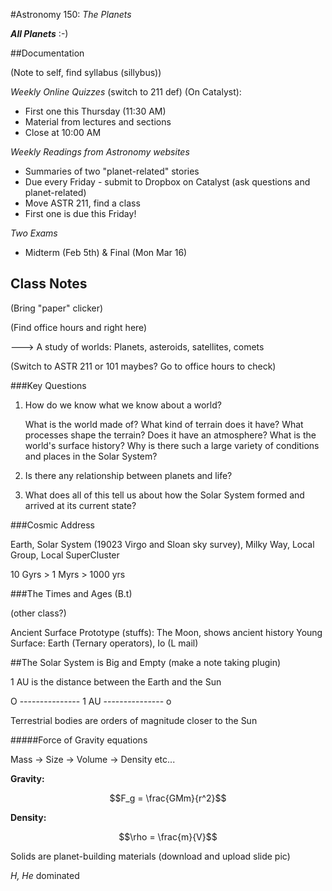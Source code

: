 #Astronomy 150: *The Planets*

_**All Planets**_ :-)

##Documentation

(Note to self, find syllabus (sillybus))

*Weekly Online Quizzes* (switch to 211 def) (On Catalyst):
+ First one this Thursday (11:30 AM)
+ Material from lectures and sections
+ Close at 10:00 AM

*Weekly Readings from Astronomy websites*
+ Summaries of two "planet-related" stories
+ Due every Friday - submit to Dropbox on Catalyst (ask questions and planet-related)
+ Move ASTR 211, find a class
+ First one is due this Friday!

*Two Exams*
+ Midterm (Feb 5th) & Final (Mon Mar 16)

## Class Notes

(Bring "paper" clicker)

(Find office hours and right here)

---> A study of worlds: Planets, asteroids, satellites, comets

(Switch to ASTR 211 or 101 maybes? Go to office hours to check)

###Key Questions

1. How do we know what we know about a  world?
    
    What is the world made of?
    What kind of terrain does it have?
    What processes shape the terrain?
    Does it have an atmosphere?
    What is the world's surface history?
    Why is there such a large variety of conditions and places in the Solar System?

2. Is there any relationship between planets and life?
3. What does all of this tell us about how the Solar System formed and arrived at its current state?

###Cosmic Address

Earth, Solar System (19023 Virgo and Sloan sky survey), Milky Way, Local Group, Local SuperCluster

10 Gyrs > 1 Myrs > 1000 yrs

###The Times and Ages (B.t)

(other class?)

Ancient Surface Prototype (stuffs): The Moon, shows ancient history
Young Surface: Earth (Ternary operators), Io (L mail)

##The Solar System is Big and Empty (make a note taking plugin)

1 AU is the distance between the Earth and the Sun

O --------------- 1 AU --------------- o

Terrestrial bodies are orders of magnitude closer to the Sun

#####Force of Gravity equations

Mass -> Size -> Volume -> Density etc...

**Gravity:** 

$$F_g = \frac{GMm}{r^2}$$

**Density:**

$$\rho = \frac{m}{V}$$

Solids are planet-building materials (download and upload slide pic)

_H, He_ dominated

